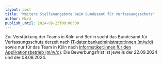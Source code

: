```yaml
---
layout: post
title: "Weitere Stellenangebote beim Bundesamt für Verfassungsschutz"
author: Mira
publish_until: 2024-09-23T00:00:00
---
```

Zur Verstärkung der Teams in Köln und Berlin sucht das Bundesamt für Verfassungsschutz derzeit nach
[IT-datenbankadministrator:innen (m/w/d)](/dokumente/ausschreibungen_jobboerse/2024-08-06-bfv1.pdf) sowie nur für das Team in Köln nach [Informatiker:innen für den Applikationsbetrieb (m/w/d)](/dokumente/ausschreibungen_jobboerse/2024-08-06-bfv2.pdf).
Die Bewerbungsfrist ist jeweils der 22.09.2024 und der 08.09.2024.

